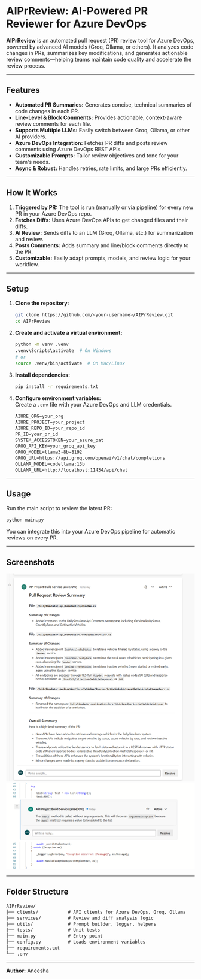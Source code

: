 # AIPrReview: AI-Powered PR Reviewer for Azure DevOps

**AIPrReview** is an automated pull request (PR) review tool for Azure DevOps, powered by advanced AI models (Groq, Ollama, or others). It analyzes code changes in PRs, summarizes key modifications, and generates actionable review comments—helping teams maintain code quality and accelerate the review process.

---

## Features

- **Automated PR Summaries:** Generates concise, technical summaries of code changes in each PR.
- **Line-Level & Block Comments:** Provides actionable, context-aware review comments for each file.
- **Supports Multiple LLMs:** Easily switch between Groq, Ollama, or other AI providers.
- **Azure DevOps Integration:** Fetches PR diffs and posts review comments using Azure DevOps REST APIs.
- **Customizable Prompts:** Tailor review objectives and tone for your team's needs.
- **Async & Robust:** Handles retries, rate limits, and large PRs efficiently.

---

## How It Works

1. **Triggered by PR:** The tool is run (manually or via pipeline) for every new PR in your Azure DevOps repo.
2. **Fetches Diffs:** Uses Azure DevOps APIs to get changed files and their diffs.
3. **AI Review:** Sends diffs to an LLM (Groq, Ollama, etc.) for summarization and review.
4. **Posts Comments:** Adds summary and line/block comments directly to the PR.
5. **Customizable:** Easily adapt prompts, models, and review logic for your workflow.

---

## Setup

1. **Clone the repository:**
   ```bash
   git clone https://github.com/<your-username>/AIPrReview.git
   cd AIPrReview
   ```

2. **Create and activate a virtual environment:**
   ```bash
   python -m venv .venv
   .venv\Scripts\activate  # On Windows
   # or
   source .venv/bin/activate  # On Mac/Linux
   ```

3. **Install dependencies:**
   ```bash
   pip install -r requirements.txt
   ```

4. **Configure environment variables:**  
   Create a `.env` file  with your Azure DevOps and LLM credentials.

   ```
   AZURE_ORG=your_org
   AZURE_PROJECT=your_project
   AZURE_REPO_ID=your_repo_id
   PR_ID=your_pr_id
   SYSTEM_ACCESSTOKEN=your_azure_pat
   GROQ_API_KEY=your_groq_api_key
   GROQ_MODEL=llama3-8b-8192
   GROQ_URL=https://api.groq.com/openai/v1/chat/completions
   OLLAMA_MODEL=codellama:13b
   OLLAMA_URL=http://localhost:11434/api/chat
   ```

---

## Usage

Run the main script to review the latest PR:

```bash
python main.py
```

You can integrate this into your Azure DevOps pipeline for automatic reviews on every PR.

---

## Screenshots


![PR Summary Example](screenshots/pr_review_output.png)
![Inline Comments Example](screenshots/inline_comments.png)

---

## Folder Structure

```
AIPrReview/
├── clients/           # API clients for Azure DevOps, Groq, Ollama
├── services/          # Review and diff analysis logic
├── utils/             # Prompt builder, logger, helpers
├── tests/             # Unit tests
├── main.py            # Entry point
├── config.py          # Loads environment variables
├── requirements.txt
└── .env
```

---


**Author:** Aneesha